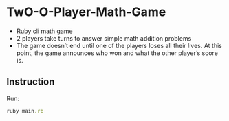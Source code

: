 # TwO-O-Player-Math-Game

* Ruby cli math game
* 2 players take turns to answer simple math addition problems
* The game doesn’t end until one of the players loses all their lives. At this point, the game announces who won and what the other player’s score is.

## Instruction

Run:
```rb
ruby main.rb
```
